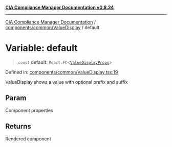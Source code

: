 [**CIA Compliance Manager Documentation v0.8.24**](../../../../README.md)

***

[CIA Compliance Manager Documentation](../../../../modules.md) / [components/common/ValueDisplay](../README.md) / default

# Variable: default

> `const` **default**: `React.FC`\<[`ValueDisplayProps`](../interfaces/ValueDisplayProps.md)\>

Defined in: [components/common/ValueDisplay.tsx:19](https://github.com/Hack23/cia-compliance-manager/blob/8f5d084752ccee354557e96bf8b49239fb671c91/src/components/common/ValueDisplay.tsx#L19)

ValueDisplay shows a value with optional prefix and suffix

## Param

Component properties

## Returns

Rendered component
